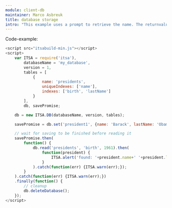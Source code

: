 ```yaml
---
module: client-db
maintainer: Marco Asbreuk
title: database storage
intro: "This example uses a prompt to retrieve the name. The returnvalue is handled by the promise and will be shown by an alert."
---
```


<p class="spaced">Code-example:</p>


```js
<script src="itsabuild-min.js"></script>
<script>
    var ITSA = require('itsa'),
        databaseName = 'my_database',
        version = 1,
        tables = [
            {
                name: 'presidents',
                uniqueIndexes: ['name'],
                indexes: ['birth', 'lastName']
            }
        ],
        db, savePromise;

    db = new ITSA.DB(databaseName, version, tables);

    savePromise = db.set('president1', {name: 'Barack', lastName: 'Obama', 'birth': 1961});

    // wait for saving to be finished before reading it
    savePromise.then(
        function() {
            db.read('presidents', 'birth', 1961).then(
                function(president) {
                    ITSA.alert('found: '+president.name+' '+president.lastName);
                }
            ).catch(function(err) {ITSA.warn(err);});
        }
    ).catch(function(err) {ITSA.warn(err);})
    .finally(function() {
        // cleanup
        db.deleteDatabase();
    });
</script>
```

<script src="../../dist/itsabuild.js"></script>
<script>
    var ITSA = require('itsa'),
        databaseName = 'my_database',
        version = 1,
        tables = [
            {
                name: 'presidents',
                uniqueIndexes: ['name'],
                indexes: ['birth', 'lastName']
            }
        ],
        db, savePromise;

    db = new ITSA.DB(databaseName, version, tables);

    savePromise = db.save('presidents', {name: 'Barack', lastName: 'Obama', 'birth': 1961});

    // wait for saving to be finished before reading it
    savePromise.then(
        function() {
            db.read('presidents', 'birth', 1961).then(
                function(president) {
                    ITSA.alert('found: '+president.name+' '+president.lastName);
                }
            ).catch(function(err) {ITSA.warn(err);});
        }
    ).catch(function(err) {ITSA.warn(err);})
    .finally(function() {
        // cleanup
        return db.deleteDatabase();
    })
    .catch(function(err) {ITSA.warn(err);})

</script>
